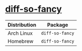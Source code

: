 # [diff-so-fancy](https://github.com/so-fancy/diff-so-fancy)

| Distribution | Package         |
| ------------ | --------------- |
| Arch Linux   | `diff-so-fancy` |
| Homebrew     | `diff-so-fancy` |
